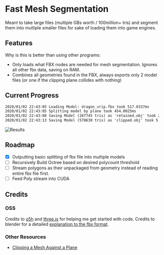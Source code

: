 # Fast Mesh Segmentation

Meant to take large files (multiple GBs worth / 100million+ tris) and segment them into multiple smaller files for sake of loading them into game engines.

## Features

Why is this is better than using other programs:

* Only loads what FBX nodes are needed for mesh segmentation. Ignores all other fbx data, saving on RAM. 
* Combines all geometries found in the FBX, always exports only 2 model files (or one if the clipping plane collides with nothing)

## Current Progress

```txt
2020/01/02 22:43:05 Loading Model: dragon_vrip.fbx took 517.0337ms
2020/01/02 22:43:05 Splitting model by plane took 454.0025ms
2020/01/02 22:43:08 Saving Model (287745 tris) as 'retained.obj' took 2.3630315s
2020/01/02 22:43:13 Saving Model (578630 tris) as 'clipped.obj' took 5.0589994s
```

![Results](https://i.imgur.com/QCW2qzq.png)

## Roadmap

* [x] Outputting basic splitting of fbx file into multiple models
* [ ] Recursively Build Octree based on desired polycount threshold
* [ ] Stream polygons as their unpackaged from geometry instead of reading entire fbx file first.
* [ ] Feed Poly stream into CUDA

## Credits

### OSS 

Credits to [o5h](https://github.com/o5h/fbx/tree/3a77542940a3e1fb404bfd00f2e49565a504a2df) and [three.js](https://github.com/mrdoob/three.js/blob/de530d6bae1bf40d1e001411bc3e02a915c2c993/examples/js/loaders/FBXLoader.js) for helping me get started with code. Credits to blender for a detailed [explanation to the fbx format](https://code.blender.org/2013/08/fbx-binary-file-format-specification/).

### Other Resources

* [Clipping a Mesh Against a Plane](https://www.geometrictools.com/Documentation/ClipMesh.pdf)
